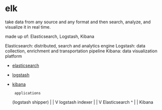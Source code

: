 # elk
take data from any source and any format and then search, analyze, and visualize it in real time.

made up of: Elasticsearch, Logstash, Kibana

Elasticsearch: distributed, search and analytics engine
Logstash: data collection, enrichment and transportation pipeline
Kibana: data visualization platform


* [elasticsearch](../elasticsearch/index.md)
* [logstash](../logstash/index.md)
* [kibana](../kibana/index.md)

       applications
    (logstash shipper)
           |
           |
           V
    logstash indexer
           |
           |
           V
      Elasticsearch
           ^
           |
           |
        Kibana



